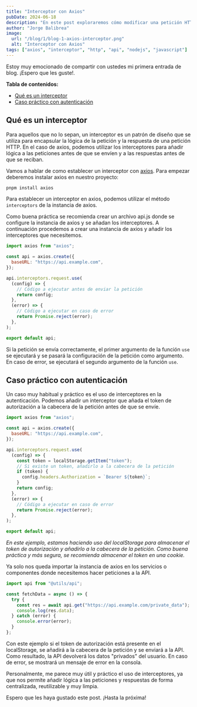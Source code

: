 ```yaml
---
title: "Interceptor con Axios"
pubDate: 2024-06-18
description: "En este post exploraremos cómo modificar una petición HTTP antes de enviarla o al recibir la respuesta utilizando Axios. Utilizaremos interceptores y exploraremos casos prácticos."
author: "Jorge Balibrea"
image:
  url: "/blog/1/blog-1-axios-interceptor.png"
  alt: "Interceptor con Axios"
tags: ["axios", "interceptor", "http", "api", "nodejs", "javascript"]
---
```


Estoy muy emocionado de compartir con ustedes mi primera entrada de blog. ¡Espero que les guste!.

**Tabla de contenidos:**

- [Qué es un interceptor](#qué-es-un-interceptor)
- [Caso práctico con autenticación](#caso-práctico-con-autenticación)

## Qué es un interceptor

Para aquellos que no lo sepan, un interceptor es un patrón de diseño que se utiliza para encapsular la lógica de la petición y la respuesta de una petición HTTP. En el caso de axios, podemos utilizar los interceptores para añadir lógica a las peticiones antes de que se envíen y a las respuestas antes de que se reciban.

Vamos a hablar de como establecer un interceptor con [axios](https://axios-http.com/). Para empezar deberemos instalar axios en nuestro proyecto:

```bash
pnpm install axios
```

Para establecer un interceptor en axios, podemos utilizar el método `interceptors` de la instancia de axios.

Como buena práctica se recomienda crear un archivo api.js donde se configure la instancia de axios y se añadan los interceptores. A continuación procedemos a crear una instancia de axios y añadir los interceptores que necesitemos.

```js
import axios from "axios";

const api = axios.create({
  baseURL: "https://api.example.com",
});

api.interceptors.request.use(
  (config) => {
    // Código a ejecutar antes de enviar la petición
    return config;
  },
  (error) => {
    // Código a ejecutar en caso de error
    return Promise.reject(error);
  },
);

export default api;
```

Si la petición se envía correctamente, el primer argumento de la función `use` se ejecutará y se pasará la configuración de la petición como argumento. En caso de error, se ejecutará el segundo argumento de la función `use`.

## Caso práctico con autenticación

Un caso muy habitual y práctico es el uso de interceptores en la autenticación. Podemos añadir un interceptor que añada el token de autorización a la cabecera de la petición antes de que se envíe.

```js
import axios from "axios";

const api = axios.create({
  baseURL: "https://api.example.com",
});

api.interceptors.request.use(
  (config) => {
    const token = localStorage.getItem("token");
    // Si existe un token, añadirlo a la cabecera de la petición
    if (token) {
      config.headers.Authorization = `Bearer ${token}`;
    }
    return config;
  },
  (error) => {
    // Código a ejecutar en caso de error
    return Promise.reject(error);
  },
);

export default api;
```

_En este ejemplo, estamos haciendo uso del localStorage para almacenar el token de autorización y añadirlo a la cabecera de la petición. Como buena práctica y más segura, se recomienda almacenar el token en una cookie._

Ya solo nos queda importar la instancia de axios en los servicios o componentes donde necesitemos hacer peticiones a la API.

```js
import api from "@utils/api";

const fetchData = async () => {
  try {
    const res = await api.get("https://api.example.com/private_data");
    console.log(res.data);
  } catch (error) {
    console.error(error);
  }
};
```

Con este ejemplo si el token de autorización está presente en el localStorage, se añadirá a la cabecera de la petición y se enviará a la API. Como resultado, la API devolverá los datos "privados" del usuario. En caso de error, se mostrará un mensaje de error en la consola.

Personalmente, me parece muy útil y práctico el uso de interceptores, ya que nos permite añadir lógica a las peticiones y respuestas de forma centralizada, reutilizable y muy limpia.

Espero que les haya gustado este post. ¡Hasta la próxima!
